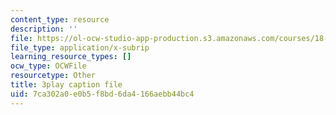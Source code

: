```yaml
---
content_type: resource
description: ''
file: https://ol-ocw-studio-app-production.s3.amazonaws.com/courses/18-086-mathematical-methods-for-engineers-ii-spring-2006/7ca302a0e0b5f8bd6da4166aebb44bc4_ZpOJJk6en2o.srt
file_type: application/x-subrip
learning_resource_types: []
ocw_type: OCWFile
resourcetype: Other
title: 3play caption file
uid: 7ca302a0-e0b5-f8bd-6da4-166aebb44bc4
---
```

